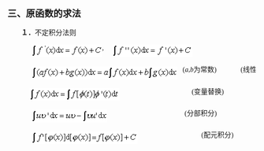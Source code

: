 <div class=Section1>
<h3 style='text-align:justify;text-justify:inter-ideograph'><span lang=ZH-CN
style='font-size:14.0pt;font-family:宋体_GB2312'>三、原函数的求法</span></h3>
<p class=1 style='text-align:justify;text-justify:inter-ideograph'><span
lang=EN-US>&nbsp;&nbsp;&nbsp;&nbsp;&nbsp;&nbsp; </span><b><span lang=ZH-CN
style='font-family:宋体'>１．</span></b><span lang=ZH-CN style='font-family:宋体'>不定积分法则</span></p>
<pre style='text-align:justify;text-justify:inter-ideograph' align=center><span
lang=EN-US style='font-family:"Times New Roman"'>&nbsp;&nbsp;&nbsp;&nbsp;&nbsp;&nbsp; &nbsp;&nbsp;&nbsp;&nbsp;&nbsp;&nbsp; <sub><img
width=143 height=26 src="res/17e9d95da129bdd93c34fb6cc6aaaa52_5502_files/image002.gif"
u1:shapes="_x0000_i1025" align=absmiddle></sub>,&nbsp;&nbsp;&nbsp;&nbsp; <sub><img
width=162 height=26 src="res/17e9d95da129bdd93c34fb6cc6aaaa52_5502_files/image004.gif"
u1:shapes="_x0000_i1026" align=absmiddle></sub></span></pre><pre
style='text-align:justify;text-justify:inter-ideograph'><span lang=EN-US
style='font-family:"Times New Roman"'>&nbsp;&nbsp;&nbsp;&nbsp;&nbsp;&nbsp; &nbsp;&nbsp;&nbsp;&nbsp;&nbsp;&nbsp; <sub><img
width=296 height=26 src="res/17e9d95da129bdd93c34fb6cc6aaaa52_5502_files/image006.gif"
u1:shapes="_x0000_i1027" align=absmiddle></sub>&nbsp;&nbsp;&nbsp;(<i>a</i>,<i>b</i></span><span
lang=ZH-CN>为常数</span><span lang=EN-US style='font-family:"Times New Roman"'>)&nbsp;&nbsp;&nbsp;&nbsp;&nbsp;&nbsp;&nbsp;&nbsp;&nbsp;&nbsp;&nbsp;&nbsp;&nbsp; (</span><span
lang=ZH-CN>线性运算</span><span lang=EN-US style='font-family:"Times New Roman"'>)&nbsp;&nbsp;&nbsp;&nbsp;&nbsp;&nbsp;&nbsp;&nbsp;&nbsp;&nbsp;&nbsp;&nbsp;&nbsp;&nbsp;&nbsp;&nbsp;&nbsp;&nbsp;&nbsp;&nbsp;&nbsp;&nbsp;&nbsp;&nbsp;&nbsp;&nbsp;&nbsp;&nbsp;&nbsp;&nbsp;&nbsp;&nbsp;&nbsp;&nbsp;&nbsp;&nbsp;&nbsp;&nbsp;&nbsp;&nbsp;&nbsp;&nbsp;&nbsp;&nbsp;&nbsp;&nbsp;&nbsp;&nbsp;&nbsp;&nbsp;&nbsp;&nbsp;&nbsp;&nbsp;&nbsp; </span></pre><pre
style='text-align:justify;text-justify:inter-ideograph'><span lang=EN-US
style='font-family:"Times New Roman"'>&nbsp;&nbsp;&nbsp; &nbsp;&nbsp;&nbsp;<sub>&nbsp;&nbsp;&nbsp;&nbsp;&nbsp;&nbsp; <img
width=182 height=26 src="res/17e9d95da129bdd93c34fb6cc6aaaa52_5502_files/image008.gif"
u1:shapes="_x0000_i1028" align=absmiddle></sub>&nbsp;&nbsp;&nbsp;&nbsp;&nbsp;&nbsp;&nbsp;&nbsp;&nbsp;&nbsp;&nbsp;&nbsp;&nbsp;&nbsp;&nbsp;&nbsp;&nbsp;&nbsp;&nbsp;&nbsp;&nbsp;&nbsp;&nbsp;&nbsp;&nbsp;&nbsp;&nbsp;&nbsp; &nbsp;&nbsp;&nbsp;&nbsp;&nbsp;&nbsp;&nbsp;&nbsp;&nbsp;&nbsp;&nbsp;&nbsp;&nbsp;(</span><span
lang=ZH-CN>变量替换</span><span lang=EN-US style='font-family:"Times New Roman"'>)</span></pre><pre
style='text-align:justify;text-justify:inter-ideograph'><span lang=EN-US
style='font-family:"Times New Roman"'>&nbsp;&nbsp;&nbsp;&nbsp; &nbsp;&nbsp;&nbsp;&nbsp;&nbsp;&nbsp;&nbsp;&nbsp; <sub><img
width=153 height=26 src="res/17e9d95da129bdd93c34fb6cc6aaaa52_5502_files/image010.gif"
u1:shapes="_x0000_i1029" align=absmiddle></sub>&nbsp;&nbsp;&nbsp;&nbsp;&nbsp;&nbsp;&nbsp;&nbsp;&nbsp;&nbsp;&nbsp;&nbsp;&nbsp;&nbsp;&nbsp;&nbsp;&nbsp;&nbsp;&nbsp;&nbsp;&nbsp;&nbsp;&nbsp;&nbsp;&nbsp;&nbsp;&nbsp;&nbsp;&nbsp;&nbsp;&nbsp; &nbsp;&nbsp;&nbsp;&nbsp;&nbsp;&nbsp;&nbsp;&nbsp;&nbsp;&nbsp;&nbsp;&nbsp;&nbsp;(</span><span
lang=ZH-CN>分部积分</span><span lang=EN-US style='font-family:"Times New Roman"'>)</span></pre><pre
style='text-align:justify;text-justify:inter-ideograph'><span lang=EN-US
style='font-family:"Times New Roman"'>&nbsp;&nbsp;&nbsp;&nbsp;&nbsp;&nbsp; &nbsp;&nbsp;&nbsp;&nbsp;&nbsp;&nbsp; <sub><img
width=215 height=26 src="res/17e9d95da129bdd93c34fb6cc6aaaa52_5502_files/image012.gif"
u1:shapes="_x0000_i1030" align=absmiddle></sub>&nbsp;&nbsp;&nbsp;&nbsp;&nbsp;&nbsp;&nbsp;&nbsp;&nbsp;&nbsp;&nbsp;&nbsp;&nbsp;&nbsp;&nbsp;&nbsp;&nbsp;&nbsp;&nbsp;&nbsp;&nbsp;&nbsp;&nbsp;&nbsp;&nbsp;&nbsp;&nbsp; &nbsp;&nbsp;&nbsp;&nbsp;&nbsp;&nbsp;&nbsp;&nbsp;&nbsp;(</span><span
lang=ZH-CN>配元积分</span><span lang=EN-US style='font-family:"Times New Roman"'>)</span></pre></div>